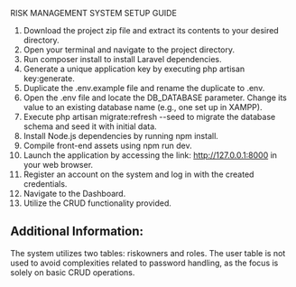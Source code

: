 
RISK MANAGEMENT SYSTEM SETUP GUIDE

1. Download the project zip file and extract its contents to your desired directory.
2. Open your terminal and navigate to the project directory.
3. Run composer install to install Laravel dependencies.
4. Generate a unique application key by executing php artisan key:generate.
5. Duplicate the .env.example file and rename the duplicate to .env.
6. Open the .env file and locate the DB_DATABASE parameter. Change its value to an existing database name (e.g., one set up in XAMPP).
7. Execute php artisan migrate:refresh --seed to migrate the database schema and seed it with initial data.
8. Install Node.js dependencies by running npm install.
9. Compile front-end assets using npm run dev.
10. Launch the application by accessing the link: http://127.0.0.1:8000 in your web browser.
11. Register an account on the system and log in with the created credentials.
12. Navigate to the Dashboard.
14. Utilize the CRUD functionality provided.


Additional Information:
-----------------------
The system utilizes two tables: riskowners and roles.
The user table is not used to avoid complexities related to password handling, as the focus is solely on basic CRUD operations.
